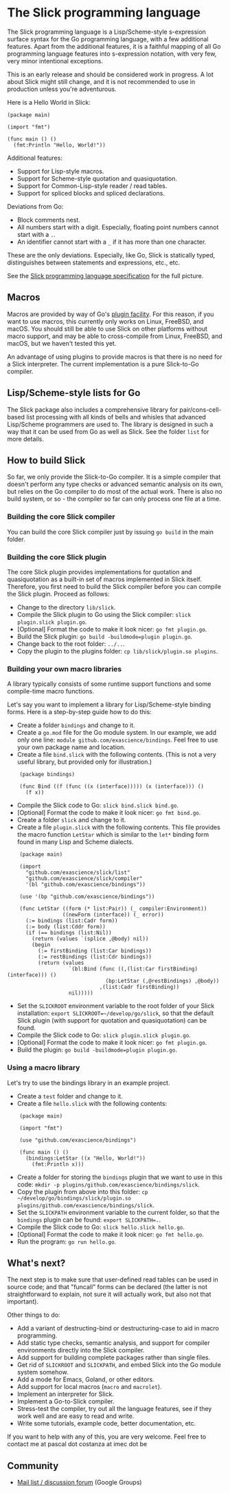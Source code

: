 # The Slick programming language

The Slick programming language is a Lisp/Scheme-style s-expression surface syntax for the Go programming language, with a few additional features. Apart from the additional features, it is a faithful mapping of all Go programming language features into s-expression notation, with very few, very minor intentional exceptions.

This is an early release and should be considered work in progress. A lot about Slick might still change, and it is not recommended to use in production unless you're adventurous.

Here is a Hello World in Slick:

```
(package main)

(import "fmt")

(func main () ()
  (fmt:Println "Hello, World!"))
```

Additional features:
* Support for Lisp-style macros.
* Support for Scheme-style quotation and quasiquotation.
* Support for Common-Lisp-style reader / read tables.
* Support for spliced blocks and spliced declarations.

Deviations from Go:
* Block comments nest.
* All numbers start with a digit. Especially, floating point numbers cannot start with a `.`.
* An identifier cannot start with a `_` if it has more than one character.

These are the only deviations. Especially, like Go, Slick is statically typed, distinguishes between statements and expressions, etc., etc.

See the [Slick programming language specification](slick-specification.md) for the full picture.

## Macros

Macros are provided by way of Go's [plugin facility](https://golang.org/pkg/plugin/). For this reason, if you want to use macros, this currently only works on Linux, FreeBSD, and macOS. You should still be able to use Slick on other platforms without macro support, and may be able to cross-compile from Linux, FreeBSD, and macOS, but we haven't tested this yet.

An advantage of using plugins to provide macros is that there is no need for a Slick interpreter. The current implementation is a pure Slick-to-Go compiler.

## Lisp/Scheme-style lists for Go

The Slick package also includes a comprehensive library for pair/cons-cell-based list processing with all kinds of bells and whisles that advanced Lisp/Scheme programmers are used to. The library is designed in such a way that it can be used from Go as well as Slick. See the folder `list` for more details.

## How to build Slick

So far, we only provide the Slick-to-Go compiler. It is a simple compiler that doesn't perform any type checks or advanced semantic analysis on its own, but relies on the Go compiler to do most of the actual work. There is also no build system, or so - the compiler so far can only process one file at a time.

### Building the core Slick compiler

You can build the core Slick compiler just by issuing `go build` in the main folder.

### Building the core Slick plugin

The core Slick plugin provides implementations for quotation and quasiquotation as a built-in set of macros implemented in Slick itself. Therefore, you first need to build the Slick compiler before you can compile the Slick plugin. Proceed as follows:

* Change to the directory `lib/slick`.
* Compile the Slick plugin to Go using the Slick compiler: `slick plugin.slick plugin.go`.
* [Optional] Format the code to make it look nicer: `go fmt plugin.go`.
* Build the Slick plugin: `go build -buildmode=plugin plugin.go`.
* Change back to the root folder: `../..`.
* Copy the plugin to the plugins folder: `cp lib/slick/plugin.so plugins`.

### Building your own macro libraries

A library typically consists of some runtime support functions and some compile-time macro functions.

Let's say you want to implement a library for Lisp/Scheme-style binding forms. Here is a step-by-step guide how to do this:

* Create a folder `bindings` and change to it.
* Create a `go.mod` file for the Go module system. In our example, we add only one line: `module github.com/exascience/bindings`. Feel free to use your own package name and location.
* Create a file `bind.slick` with the following contents. (This is not a very useful library, but provided only for illustration.)

```
    (package bindings)

    (func Bind ((f (func ((x (interface))))) (x (interface))) ()
      (f x))
```

* Compile the Slick code to Go: `slick bind.slick bind.go`.
* [Optional] Format the code to make it look nicer: `go fmt bind.go`.
* Create a folder `slick` and change to it.
* Create a file `plugin.slick` with the following contents. This file provides the macro function `LetStar` which is similar to the `let*` binding form found in many Lisp and Scheme dialects.

```
    (package main)

    (import
      "github.com/exascience/slick/list"
      "github.com/exascience/slick/compiler"
      '(bl "github.com/exascience/bindings"))

    (use '(bp "github.com/exascience/bindings"))

    (func LetStar ((form (* list:Pair)) (_ compiler:Environment))
                  ((newForm (interface)) (_ error))
      (:= bindings (list:Cadr form))
      (:= body (list:Cddr form))
      (if (== bindings (list:Nil))
        (return (values `(splice ,@body) nil))
        (begin
          (:= firstBinding (list:Car bindings))
          (:= restBindings (list:Cdr bindings))
          (return (values
                    `(bl:Bind (func ((,(list:Car firstBinding) (interface))) ()
                                (bp:LetStar (,@restBindings) ,@body))
                              ,(list:Cadr firstBinding))
                    nil)))))
```

* Set the `SLICKROOT` environment variable to the root folder of your Slick installation: `export SLICKROOT=~/develop/go/slick`, so that the default Slick plugin (with support for quotation and quasiquotation) can be found.
* Compile the Slick code to Go: `slick plugin.slick plugin.go`.
* [Optional] Format the code to make it look nicer: `go fmt plugin.go`.
* Build the plugin: `go build -buildmode=plugin plugin.go`.

### Using a macro library

Let's try to use the bindings library in an example project.

* Create a `test` folder and change to it.
* Create a file `hello.slick` with the following contents:

```
    (package main)

    (import "fmt")

    (use "github.com/exascience/bindings")

    (func main () ()
      (bindings:LetStar ((x "Hello, World!"))
        (fmt:Println x)))
```

* Create a folder for storing the `bindings` plugin that we want to use in this code: `mkdir -p plugins/github.com/exascience/bindings/slick`.
* Copy the plugin from above into this folder: `cp ~/develop/go/bindings/slick/plugin.so plugins/github.com/exascience/bindings/slick`.
* Set the `SLICKPATH` environment variable to the current folder, so that the `bindings` plugin can be found: `export SLICKPATH=.`.
* Compile the Slick code to Go: `slick hello.slick hello.go`.
* [Optional] Format the code to make it look nicer: `go fmt hello.go`.
* Run the program: `go run hello.go`.

## What's next?

The next step is to make sure that user-defined read tables can be used in source code; and that "funcall" forms can be declared (the latter is not straightforward to explain, not sure it will actually work, but also not that important).

Other things to do:

* Add a variant of destructing-bind or destructuring-case to aid in macro programming.
* Add static type checks, semantic analysis, and support for compiler environments directly into the Slick compiler.
* Add support for building complete packages rather than single files.
* Get rid of `SLICKROOT` and `SLICKPATH`, and embed Slick into the Go module system somehow.
* Add a mode for Emacs, Goland, or other editors.
* Add support for local macros (`macro` and `macrolet`).
* Implement an interpreter for Slick.
* Implement a Go-to-Slick compiler.
* Stress-test the compiler, try out all the language features, see if they work well and are easy to read and write.
* Write some tutorials, example code, better documentation, etc.

If you want to help with any of this, you are very welcome. Feel free to contact me at pascal dot costanza at imec dot be

## Community

* [Mail list / discussion forum](http://groups.google.com/group/slicklang) (Google Groups)

